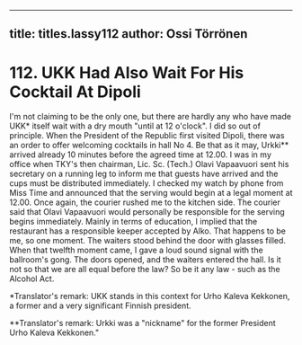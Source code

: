 
---

title: titles.lassy112
author: Ossi Törrönen
---


    
# 112. UKK Had Also Wait For His Cocktail At Dipoli

I'm not claiming to be the only one, but there are hardly any who have made UKK\* itself wait with a dry mouth "until at 12 o'clock". I did so out of principle. When the President of the Republic first visited Dipoli, there was an order to offer welcoming cocktails in hall No 4. Be that as it may, Urkki\*\* arrived already 10 minutes before the agreed time at 12.00. I was in my office when TKY's then chairman, Lic. Sc. (Tech.) Olavi Vapaavuori sent his secretary on a running leg to inform me that guests have arrived and the cups must be distributed immediately. I checked my watch by phone from Miss Time and announced that the serving would begin at a legal moment at 12.00. Once again, the courier rushed me to the kitchen side. The courier said that Olavi Vapaavuori would personally be responsible for the serving begins immediately. Mainly in terms of education, I implied that the restaurant has a responsible keeper accepted by Alko. That happens to be me, so one moment. The waiters stood behind the door with glasses filled. When that twelfth moment came, I gave a loud sound signal with the ballroom's gong. The doors opened, and the waiters entered the hall. Is it not so that we are all equal before the law? So be it any law - such as the Alcohol Act.

\*Translator's remark: UKK stands in this context for Urho Kaleva Kekkonen, a former and a very significant Finnish president.

\*\*Translator's remark: Urkki was a "nickname" for the former President Urho Kaleva Kekkonen."
